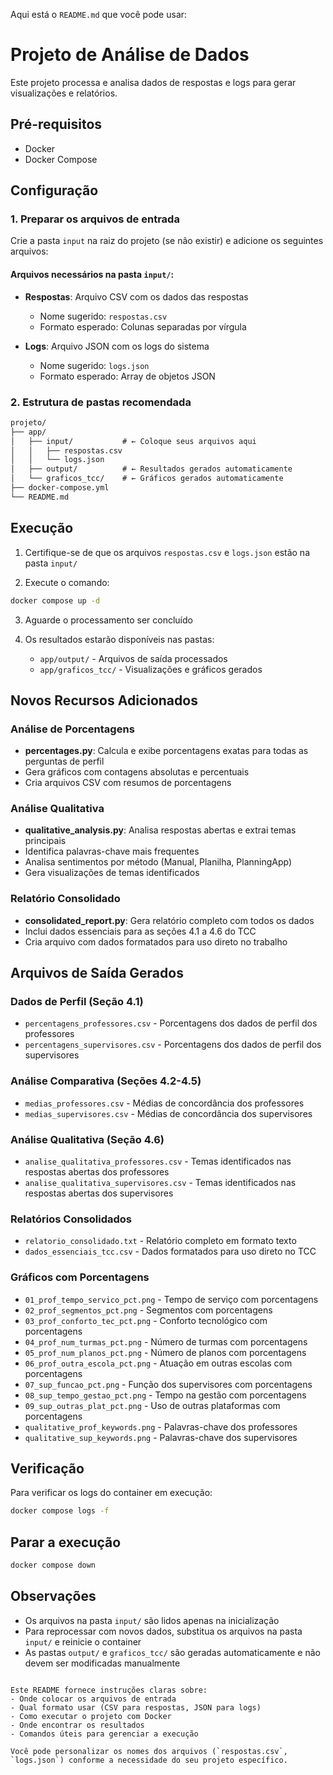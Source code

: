 Aqui está o `README.md` que você pode usar:

# Projeto de Análise de Dados

Este projeto processa e analisa dados de respostas e logs para gerar visualizações e relatórios.

## Pré-requisitos

- Docker
- Docker Compose

## Configuração

### 1. Preparar os arquivos de entrada

Crie a pasta `input` na raiz do projeto (se não existir) e adicione os seguintes arquivos:

#### Arquivos necessários na pasta `input/`:

- **Respostas**: Arquivo CSV com os dados das respostas
  - Nome sugerido: `respostas.csv`
  - Formato esperado: Colunas separadas por vírgula

- **Logs**: Arquivo JSON com os logs do sistema
  - Nome sugerido: `logs.json`
  - Formato esperado: Array de objetos JSON

### 2. Estrutura de pastas recomendada

```markdown
projeto/
├── app/
│   ├── input/           # ← Coloque seus arquivos aqui
│   │   ├── respostas.csv
│   │   └── logs.json
│   ├── output/          # ← Resultados gerados automaticamente
│   └── graficos_tcc/    # ← Gráficos gerados automaticamente
├── docker-compose.yml
└── README.md
```

## Execução

1. Certifique-se de que os arquivos `respostas.csv` e `logs.json` estão na pasta `input/`

2. Execute o comando:

```bash
docker compose up -d
```

3. Aguarde o processamento ser concluído

4. Os resultados estarão disponíveis nas pastas:
   - `app/output/` - Arquivos de saída processados
   - `app/graficos_tcc/` - Visualizações e gráficos gerados

## Novos Recursos Adicionados

### Análise de Porcentagens
- **percentages.py**: Calcula e exibe porcentagens exatas para todas as perguntas de perfil
- Gera gráficos com contagens absolutas e percentuais
- Cria arquivos CSV com resumos de porcentagens

### Análise Qualitativa
- **qualitative_analysis.py**: Analisa respostas abertas e extrai temas principais
- Identifica palavras-chave mais frequentes
- Analisa sentimentos por método (Manual, Planilha, PlanningApp)
- Gera visualizações de temas identificados

### Relatório Consolidado
- **consolidated_report.py**: Gera relatório completo com todos os dados
- Inclui dados essenciais para as seções 4.1 a 4.6 do TCC
- Cria arquivo com dados formatados para uso direto no trabalho

## Arquivos de Saída Gerados

### Dados de Perfil (Seção 4.1)
- `percentagens_professores.csv` - Porcentagens dos dados de perfil dos professores
- `percentagens_supervisores.csv` - Porcentagens dos dados de perfil dos supervisores

### Análise Comparativa (Seções 4.2-4.5)
- `medias_professores.csv` - Médias de concordância dos professores
- `medias_supervisores.csv` - Médias de concordância dos supervisores

### Análise Qualitativa (Seção 4.6)
- `analise_qualitativa_professores.csv` - Temas identificados nas respostas abertas dos professores
- `analise_qualitativa_supervisores.csv` - Temas identificados nas respostas abertas dos supervisores

### Relatórios Consolidados
- `relatorio_consolidado.txt` - Relatório completo em formato texto
- `dados_essenciais_tcc.csv` - Dados formatados para uso direto no TCC

### Gráficos com Porcentagens
- `01_prof_tempo_servico_pct.png` - Tempo de serviço com porcentagens
- `02_prof_segmentos_pct.png` - Segmentos com porcentagens
- `03_prof_conforto_tec_pct.png` - Conforto tecnológico com porcentagens
- `04_prof_num_turmas_pct.png` - Número de turmas com porcentagens
- `05_prof_num_planos_pct.png` - Número de planos com porcentagens
- `06_prof_outra_escola_pct.png` - Atuação em outras escolas com porcentagens
- `07_sup_funcao_pct.png` - Função dos supervisores com porcentagens
- `08_sup_tempo_gestao_pct.png` - Tempo na gestão com porcentagens
- `09_sup_outras_plat_pct.png` - Uso de outras plataformas com porcentagens
- `qualitative_prof_keywords.png` - Palavras-chave dos professores
- `qualitative_sup_keywords.png` - Palavras-chave dos supervisores

## Verificação

Para verificar os logs do container em execução:

```bash
docker compose logs -f
```

## Parar a execução

```bash
docker compose down
```

## Observações

- Os arquivos na pasta `input/` são lidos apenas na inicialização
- Para reprocessar com novos dados, substitua os arquivos na pasta `input/` e reinicie o container
- As pastas `output/` e `graficos_tcc/` são geradas automaticamente e não devem ser modificadas manualmente
```

Este README fornece instruções claras sobre:
- Onde colocar os arquivos de entrada
- Qual formato usar (CSV para respostas, JSON para logs)
- Como executar o projeto com Docker
- Onde encontrar os resultados
- Comandos úteis para gerenciar a execução

Você pode personalizar os nomes dos arquivos (`respostas.csv`, `logs.json`) conforme a necessidade do seu projeto específico.